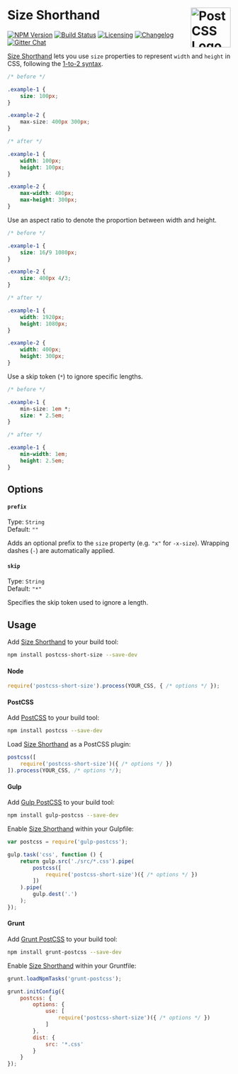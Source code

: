 # Size Shorthand <a href="https://github.com/postcss/postcss"><img src="https://postcss.github.io/postcss/logo.svg" alt="PostCSS Logo" width="90" height="90" align="right"></a>

[![NPM Version][npm-img]][npm-url]
[![Build Status][cli-img]][cli-url]
[![Licensing][lic-image]][lic-url]
[![Changelog][log-image]][log-url]
[![Gitter Chat][git-image]][git-url]

[Size Shorthand] lets you use `size` properties to represent `width` and `height` in CSS, following the [1-to-2 syntax].

```css
/* before */

.example-1 {
	size: 100px;
}

.example-2 {
	max-size: 400px 300px;
}

/* after */

.example-1 {
	width: 100px;
	height: 100px;
}

.example-2 {
	max-width: 400px;
	max-height: 300px;
}
```

Use an aspect ratio to denote the proportion between width and height.

```css
/* before */

.example-1 {
	size: 16/9 1080px;
}

.example-2 {
	size: 400px 4/3;
}

/* after */

.example-1 {
	width: 1920px;
	height: 1080px;
}

.example-2 {
	width: 400px;
	height: 300px;
}
```

Use a skip token (`*`) to ignore specific lengths.

```css
/* before */

.example-1 {
	min-size: 1em *;
	size: * 2.5em;
}

/* after */

.example-1 {
	min-width: 1em;
	height: 2.5em;
}
```

## Options

#### `prefix`

Type: `String`  
Default: `""`

Adds an optional prefix to the `size` property (e.g. `"x"` for `-x-size`). Wrapping dashes (`-`) are automatically applied.

#### `skip`

Type: `String`  
Default: `"*"`

Specifies the skip token used to ignore a length.

## Usage

Add [Size Shorthand] to your build tool:

```bash
npm install postcss-short-size --save-dev
```

#### Node

```js
require('postcss-short-size').process(YOUR_CSS, { /* options */ });
```

#### PostCSS

Add [PostCSS] to your build tool:

```bash
npm install postcss --save-dev
```

Load [Size Shorthand] as a PostCSS plugin:

```js
postcss([
	require('postcss-short-size')({ /* options */ })
]).process(YOUR_CSS, /* options */);
```

#### Gulp

Add [Gulp PostCSS] to your build tool:

```bash
npm install gulp-postcss --save-dev
```

Enable [Size Shorthand] within your Gulpfile:

```js
var postcss = require('gulp-postcss');

gulp.task('css', function () {
	return gulp.src('./src/*.css').pipe(
		postcss([
			require('postcss-short-size')({ /* options */ })
		])
	).pipe(
		gulp.dest('.')
	);
});
```

#### Grunt

Add [Grunt PostCSS] to your build tool:

```bash
npm install grunt-postcss --save-dev
```

Enable [Size Shorthand] within your Gruntfile:

```js
grunt.loadNpmTasks('grunt-postcss');

grunt.initConfig({
	postcss: {
		options: {
			use: [
				require('postcss-short-size')({ /* options */ })
			]
		},
		dist: {
			src: '*.css'
		}
	}
});
```

[npm-url]: https://www.npmjs.com/package/postcss-short-size
[npm-img]: https://img.shields.io/npm/v/postcss-short-size.svg
[cli-url]: https://travis-ci.org/jonathantneal/postcss-short-size
[cli-img]: https://img.shields.io/travis/jonathantneal/postcss-short-size.svg
[lic-url]: LICENSE.md
[lic-image]: https://img.shields.io/npm/l/postcss-short-size.svg
[log-url]: CHANGELOG.md
[log-image]: https://img.shields.io/badge/changelog-md-blue.svg
[git-url]: https://gitter.im/postcss/postcss
[git-image]: https://img.shields.io/badge/chat-gitter-blue.svg

[Size Shorthand]: https://github.com/jonathantneal/postcss-short-size
[PostCSS]: https://github.com/postcss/postcss
[Gulp PostCSS]: https://github.com/postcss/gulp-postcss
[Grunt PostCSS]: https://github.com/nDmitry/grunt-postcss
[1-to-2 syntax]: https://developer.mozilla.org/en-US/docs/Web/CSS/Shorthand_properties#Tricky_edge_cases
